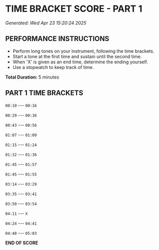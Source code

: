 # TIME BRACKET SCORE - PART 1
*Generated: Wed Apr 23 15:20:24 2025*

## PERFORMANCE INSTRUCTIONS
- Perform long tones on your instrument, following the time brackets.
- Start a tone at the first time and sustain until the second time.
- When 'X' is given as an end time, determine the ending yourself.
- Use a stopwatch to keep track of time.

**Total Duration:** 5 minutes

## PART 1 TIME BRACKETS

`00:10` --- `00:16`

`00:29` --- `00:36`

`00:43` --- `00:56`

`01:07` --- `01:09`

`01:15` --- `01:24`

`01:32` --- `01:36`

`01:45` --- `01:57`

`01:45` --- `01:55`

`03:14` --- `03:29`

`03:35` --- `03:41`

`03:50` --- `03:54`

`04:11` --- `X`

`04:24` --- `04:41`

`04:48` --- `05:03`

**END OF SCORE**
